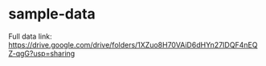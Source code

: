 # sample-data


Full data link: https://drive.google.com/drive/folders/1XZuo8H70VAiD6dHYn27IDQF4nEQZ-qgG?usp=sharing
